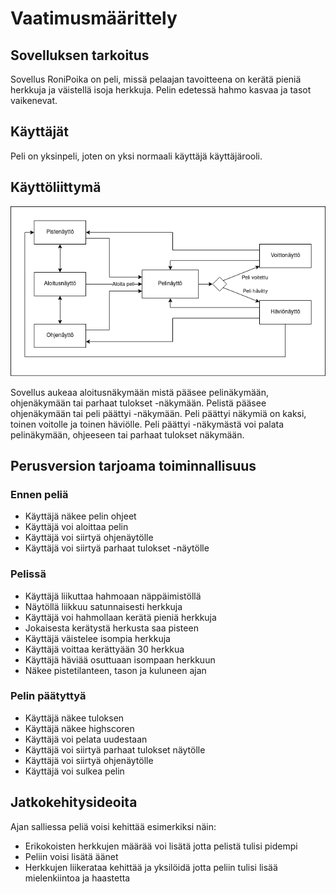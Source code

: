 # Vaatimusmäärittely

## Sovelluksen tarkoitus

Sovellus RoniPoika on peli, missä pelaajan tavoitteena on kerätä pieniä herkkuja ja väistellä isoja herkkuja. 
Pelin edetessä hahmo kasvaa ja tasot vaikenevat.

## Käyttäjät

Peli on yksinpeli, joten on yksi normaali käyttäjä käyttäjärooli. 

## Käyttöliittymä
![](https://github.com/saarasalme/ot-harjoitustyo/blob/main/dokumentaatio/kuvat/RonipoikaNaytot.png)


Sovellus aukeaa aloitusnäkymään mistä pääsee pelinäkymään, ohjenäkymään tai parhaat tulokset -näkymään. Pelistä pääsee ohjenäkymään tai peli päättyi -näkymään. Peli päättyi näkymiä on kaksi, toinen voitolle ja toinen häviölle. Peli päättyi -näkymästä voi palata pelinäkymään, ohjeeseen tai parhaat tulokset näkymään.

## Perusversion tarjoama toiminnallisuus

### Ennen peliä
- Käyttäjä näkee pelin ohjeet
- Käyttäjä voi aloittaa pelin
- Käyttäjä voi siirtyä ohjenäytölle
- Käyttäjä voi siirtyä parhaat tulokset -näytölle

### Pelissä
- Käyttäjä liikuttaa hahmoaan näppäimistöllä 
- Näytöllä liikkuu satunnaisesti herkkuja 
- Käyttäjä voi hahmollaan kerätä pieniä herkkuja
- Jokaisesta kerätystä herkusta saa pisteen
- Käyttäjä väistelee isompia herkkuja
- Käyttäjä voittaa kerättyään 30 herkkua
- Käyttäjä häviää osuttuaan isompaan herkkuun
- Näkee pistetilanteen, tason ja kuluneen ajan

### Pelin päätyttyä
- Käyttäjä näkee tuloksen
- Käyttäjä näkee highscoren
- Käyttäjä voi pelata uudestaan
- Käyttäjä voi siirtyä parhaat tulokset näytölle
- Käyttäjä voi siirtyä ohjenäytölle
- Käyttäjä voi sulkea pelin 

## Jatkokehitysideoita
Ajan salliessa peliä voisi kehittää esimerkiksi näin:
- Erikokoisten herkkujen määrää voi lisätä jotta pelistä tulisi pidempi
- Peliin voisi lisätä äänet
- Herkkujen liikerataa kehittää ja yksilöidä jotta peliin tulisi lisää mielenkiintoa ja haastetta

